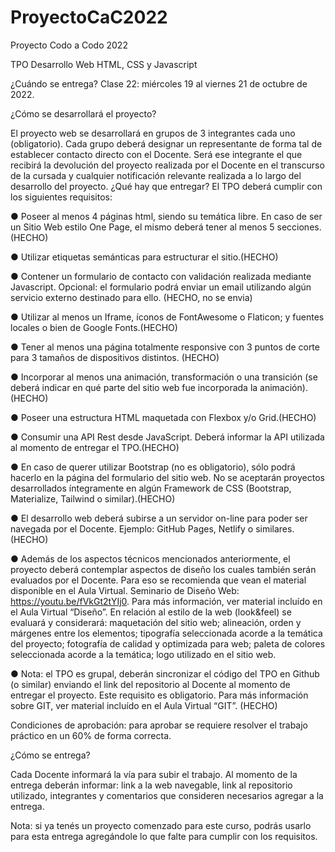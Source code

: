 # ProyectoCaC2022
Proyecto Codo a Codo 2022

TPO Desarrollo Web
HTML, CSS y Javascript

¿Cuándo se entrega?
Clase 22: miércoles 19 al viernes 21 de octubre de 2022.

¿Cómo se desarrollará el proyecto?

El proyecto web se desarrollará en grupos de 3 integrantes cada uno (obligatorio). Cada
grupo deberá designar un representante de forma tal de establecer contacto directo con el
Docente. Será ese integrante el que recibirá la devolución del proyecto realizada por el
Docente en el transcurso de la cursada y cualquier notificación relevante realizada a lo largo
del desarrollo del proyecto.
¿Qué hay que entregar?
El TPO deberá cumplir con los siguientes requisitos:

● Poseer al menos 4 páginas html, siendo su temática libre. En caso de ser un Sitio
Web estilo One Page, el mismo deberá tener al menos 5 secciones. (HECHO)

● Utilizar etiquetas semánticas para estructurar el sitio.(HECHO)

● Contener un formulario de contacto con validación realizada mediante Javascript.
Opcional: el formulario podrá enviar un email utilizando algún servicio externo
destinado para ello. (HECHO, no se envia)

● Utilizar al menos un Iframe, íconos de FontAwesome o Flaticon; y fuentes locales o
bien de Google Fonts.(HECHO)

● Tener al menos una página totalmente responsive con 3 puntos de corte para 3
tamaños de dispositivos distintos. (HECHO)

● Incorporar al menos una animación, transformación o una transición (se deberá
indicar en qué parte del sitio web fue incorporada la animación). (HECHO)

● Poseer una estructura HTML maquetada con Flexbox y/o Grid.(HECHO)

● Consumir una API Rest desde JavaScript. Deberá informar la API utilizada al
momento de entregar el TPO.(HECHO)

● En caso de querer utilizar Bootstrap (no es obligatorio), sólo podrá hacerlo en la
página del formulario del sitio web. No se aceptarán proyectos desarrollados
íntegramente en algún Framework de CSS (Bootstrap, Materialize, Tailwind o
similar).(HECHO)

● El desarrollo web deberá subirse a un servidor on-line para poder ser navegada por
el Docente. Ejemplo: GitHub Pages, Netlify o similares. (HECHO)

● Además de los aspectos técnicos mencionados anteriormente, el proyecto deberá
contemplar aspectos de diseño los cuales también serán evaluados por el Docente.
Para eso se recomienda que vean el material disponible en el Aula Virtual.
Seminario de Diseño Web: https://youtu.be/fVkGt2tYIj0. Para más información, ver
material incluído en el Aula Virtual “Diseño”. En relación al estilo de la web
(look&feel) se evaluará y considerará: maquetación del sitio web; alineación, orden
y márgenes entre los elementos; tipografía seleccionada acorde a la temática del
proyecto; fotografía de calidad y optimizada para web; paleta de colores
seleccionada acorde a la temática; logo utilizado en el sitio web.

● Nota: el TPO es grupal, deberán sincronizar el código del TPO en Github (o similar)
enviando el link del repositorio al Docente al momento de entregar el proyecto. Este
requisito es obligatorio. Para más información sobre GIT, ver material incluído en el
Aula Virtual “GIT”. (HECHO)

Condiciones de aprobación: para aprobar se requiere resolver el trabajo práctico en un
60% de forma correcta.

¿Cómo se entrega?

Cada Docente informará la vía para subir el trabajo. Al momento de la entrega deberán
informar: link a la web navegable, link al repositorio utilizado, integrantes y comentarios que
consideren necesarios agregar a la entrega.

Nota: si ya tenés un proyecto comenzado para este curso, podrás usarlo para esta entrega
agregándole lo que falte para cumplir con los requisitos.
